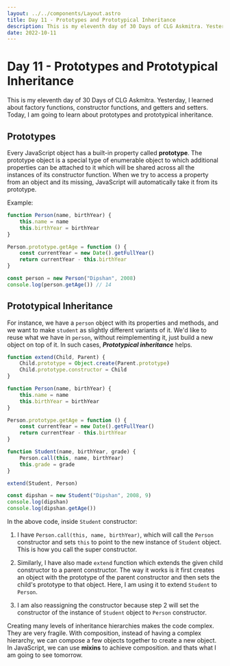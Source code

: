 ```yaml
---
layout: ../../components/Layout.astro
title: Day 11 - Prototypes and Prototypical Inheritance
description: This is my eleventh day of 30 Days of CLG Askmitra. Yesterday, I learned about factory functions, constructor functions, and getters and setters. Today, I am going to learn about prototypes and prototypical inheritance.
date: 2022-10-11
---
```


# Day 11 - Prototypes and Prototypical Inheritance

This is my eleventh day of 30 Days of CLG Askmitra. Yesterday, I learned about factory functions, constructor functions, and getters and setters. Today, I am going to learn about prototypes and prototypical inheritance.

## Prototypes

Every JavaScript object has a built-in property called **prototype**. The prototype object is a special type of enumerable object to which additional properties can be attached to it which will be shared across all the instances of its constructor function. When we try to access a property from an object and its missing, JavaScript will automatically take it from its prototype.

Example:

```js
function Person(name, birthYear) {
	this.name = name
	this.birthYear = birthYear
}

Person.prototype.getAge = function () {
	const currentYear = new Date().getFullYear()
	return currentYear - this.birthYear
}

const person = new Person("Dipshan", 2008)
console.log(person.getAge()) // 14
```

## Prototypical Inheritance

For instance, we have a `person` object with its properties and methods, and we want to make `student` as slightly different variants of it. We'd like to reuse what we have in `person`, without reimplementing it, just build a new object on top of it. In such cases, **_Prototypical inheritance_** helps.

```js
function extend(Child, Parent) {
	Child.prototype = Object.create(Parent.prototype)
	Child.prototype.constructor = Child
}

function Person(name, birthYear) {
	this.name = name
	this.birthYear = birthYear
}

Person.prototype.getAge = function () {
	const currentYear = new Date().getFullYear()
	return currentYear - this.birthYear
}

function Student(name, birthYear, grade) {
	Person.call(this, name, birthYear)
	this.grade = grade
}

extend(Student, Person)

const dipshan = new Student("Dipshan", 2008, 9)
console.log(dipshan)
console.log(dipshan.getAge())
```

In the above code, inside `Student` constructor:

1. I have `Person.call(this, name, birthYear)`, which will call the `Person` constructor and sets `this` to point to the new instance of `Student` object. This is how you call the super constructor.

2. Similarly, I have also made `extend` function which extends the given child constructor to a parent constructor. The way it works is it first creates an object with the prototype of the parent constructor and then sets the child's prototype to that object. Here, I am using it to extend `Student` to `Person`.

3. I am also reassigning the constructor because step 2 will set the constructor of the instance of `Student` object to `Person` constructor.

Creating many levels of inheritance hierarchies makes the code complex. They are very fragile. With composition, instead of having a complex hierarchy, we can compose a few objects together to create a new object. In JavaScript, we can use **mixins** to achieve composition. and thats what I am going to see tomorrow.
